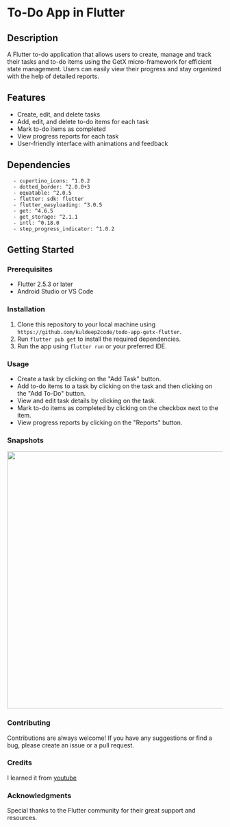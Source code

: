 # To-Do App in Flutter 

## Description
A Flutter to-do application that allows users to create, manage and track their tasks and to-do items using the GetX micro-framework for efficient state management. Users can easily view their progress and stay organized with the help of detailed reports.

## Features
- Create, edit, and delete tasks
- Add, edit, and delete to-do items for each task
- Mark to-do items as completed
- View progress reports for each task
- User-friendly interface with animations and feedback

## Dependencies
      - cupertino_icons: ^1.0.2
      - dotted_border: ^2.0.0+3
      - equatable: ^2.0.5
      - flutter: sdk: flutter
      - flutter_easyloading: ^3.0.5
      - get: ^4.6.5
      - get_storage: ^2.1.1
      - intl: ^0.18.0
      - step_progress_indicator: ^1.0.2

## Getting Started

### Prerequisites
  - Flutter 2.5.3 or later
  - Android Studio or VS Code
  
### Installation
1. Clone this repository to your local machine using 
   `https://github.com/kuldeep2code/todo-app-getx-flutter`.
2. Run `flutter pub get` to install the required dependencies.
3. Run the app using `flutter run` or your preferred IDE.

### Usage
  - Create a task by clicking on the "Add Task" button.
  - Add to-do items to a task by clicking on the task and then clicking on the "Add To-Do" button.
  - View and edit task details by clicking on the task.
  - Mark to-do items as completed by clicking on the checkbox next to the item.
  - View progress reports by clicking on the "Reports" button.

### Snapshots
<img src="https://github.com/kuldeep2code/todo-app-getx-flutter/blob/main/assets/img/todo-example.jpg" width="600">


### Contributing
Contributions are always welcome! If you have any suggestions or find a bug, please create an issue or a pull request.

### Credits
I learned it from [youtube](https://youtube.com/playlist?list=PLgGlvOHs_ZdB61bfGgznnepmS-L8ly-XN)

### Acknowledgments
Special thanks to the Flutter community for their great support and resources.
